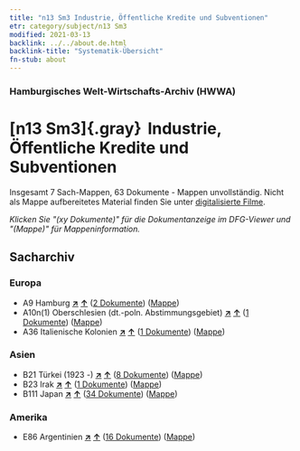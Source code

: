```yaml
---
title: "n13 Sm3 Industrie, Öffentliche Kredite und Subventionen"
etr: category/subject/n13 Sm3
modified: 2021-03-13
backlink: ../../about.de.html
backlink-title: "Systematik-Übersicht"
fn-stub: about
---
```


### Hamburgisches Welt-Wirtschafts-Archiv (HWWA)
# [n13 Sm3]{.gray}&#8201; Industrie, Öffentliche Kredite und Subventionen&#160; 




Insgesamt 7 Sach-Mappen, 63 Dokumente - Mappen unvollständig.
Nicht als Mappe aufbereitetes Material finden Sie unter [digitalisierte Filme](/film/h1_sh).

_Klicken Sie "(xy Dokumente)" für die Dokumentanzeige im DFG-Viewer und "(Mappe)" für Mappeninformation._

## Sacharchiv




### Europa

- A9 Hamburg [**&nearr;**](../../../geo/i/140905/about.de.html "Hamburg (alle Mappen)") [**&uarr;**](../../../geo/about.de.html#A9 "Ländersystematik") (<a href="https://pm20.zbw.eu/dfgview/sh/140905,145101" title="über: Hamburg : Industrie, Öffentliche Kredite und Subventionen" target="_blank">2 Dokumente</a>) ([Mappe](http://purl.org/pressemappe20/folder/sh/140905,145101))
- A10n(1) Oberschlesien (dt.-poln. Abstimmungsgebiet) [**&nearr;**](../../../geo/i/140948/about.de.html "Oberschlesien (dt.-poln. Abstimmungsgebiet) (alle Mappen)") [**&uarr;**](../../../geo/about.de.html#A10n(1) "Ländersystematik") (<a href="https://pm20.zbw.eu/dfgview/sh/140948,145101" title="über: Oberschlesien (dt.-poln. Abstimmungsgebiet) : Industrie, Öffentliche Kredite und Subventionen" target="_blank">1 Dokumente</a>) ([Mappe](http://purl.org/pressemappe20/folder/sh/140948,145101))
- A36 Italienische Kolonien [**&nearr;**](../../../geo/i/141012/about.de.html "Italienische Kolonien (alle Mappen)") [**&uarr;**](../../../geo/about.de.html#A36 "Ländersystematik") (<a href="https://pm20.zbw.eu/dfgview/sh/141012,145101" title="über: Italienische Kolonien : Industrie, Öffentliche Kredite und Subventionen" target="_blank">1 Dokumente</a>) ([Mappe](http://purl.org/pressemappe20/folder/sh/141012,145101))

### Asien

- B21 Türkei (1923 -) [**&nearr;**](../../../geo/i/141111/about.de.html "Türkei (1923 -) (alle Mappen)") [**&uarr;**](../../../geo/about.de.html#B21 "Ländersystematik") (<a href="https://pm20.zbw.eu/dfgview/sh/141111,145101" title="über: Türkei (1923 -) : Industrie, Öffentliche Kredite und Subventionen" target="_blank">8 Dokumente</a>) ([Mappe](http://purl.org/pressemappe20/folder/sh/141111,145101))
- B23 Irak [**&nearr;**](../../../geo/i/141113/about.de.html "Irak (alle Mappen)") [**&uarr;**](../../../geo/about.de.html#B23 "Ländersystematik") (<a href="https://pm20.zbw.eu/dfgview/sh/141113,145101" title="über: Irak : Industrie, Öffentliche Kredite und Subventionen" target="_blank">1 Dokumente</a>) ([Mappe](http://purl.org/pressemappe20/folder/sh/141113,145101))
- B111 Japan [**&nearr;**](../../../geo/i/141272/about.de.html "Japan (alle Mappen)") [**&uarr;**](../../../geo/about.de.html#B111 "Ländersystematik") (<a href="https://pm20.zbw.eu/dfgview/sh/141272,145101" title="über: Japan : Industrie, Öffentliche Kredite und Subventionen" target="_blank">34 Dokumente</a>) ([Mappe](http://purl.org/pressemappe20/folder/sh/141272,145101))

### Amerika

- E86 Argentinien [**&nearr;**](../../../geo/i/141692/about.de.html "Argentinien (alle Mappen)") [**&uarr;**](../../../geo/about.de.html#E86 "Ländersystematik") (<a href="https://pm20.zbw.eu/dfgview/sh/141692,145101" title="über: Argentinien : Industrie, Öffentliche Kredite und Subventionen" target="_blank">16 Dokumente</a>) ([Mappe](http://purl.org/pressemappe20/folder/sh/141692,145101))


